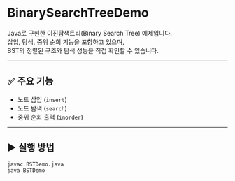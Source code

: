 # BinarySearchTreeDemo

Java로 구현한 이진탐색트리(Binary Search Tree) 예제입니다.  
삽입, 탐색, 중위 순회 기능을 포함하고 있으며,  
BST의 정렬된 구조와 탐색 성능을 직접 확인할 수 있습니다.

---

## ✅ 주요 기능
- 노드 삽입 (`insert`)
- 노드 탐색 (`search`)
- 중위 순회 출력 (`inorder`)

---

## ▶️ 실행 방법

```bash
javac BSTDemo.java
java BSTDemo
